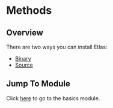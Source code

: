 # Methods

## Overview

There are two ways you can install Etlas:

- [Binary](./binary)
- [Source](./source)

## Jump To Module

Click [here](/docs/user-guides/etlas-user-guide/basics/initializing) to go to the basics module.
